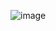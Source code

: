 ![image](https://user-images.githubusercontent.com/76997276/153991272-e1f86252-2172-4cc7-8a55-502399d65c6f.png)
